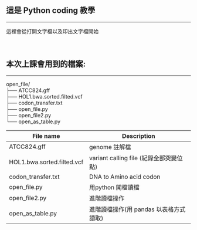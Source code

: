 ## 這是 Python coding 教學
---

這裡會從打開文字檔以及印出文字檔開始
<br><br><br>
## 本次上課會用到的檔案:

---

open_file/<br>
├── ATCC824.gff <br>
├── HOL1.bwa.sorted.filted.vcf <br>
├── codon_transfer.txt<br>
├── open_file.py<br>
├── open_file2.py<br>
└── open_as_table.py<br>

File name | Description
-|-
ATCC824.gff | genome 註解檔
HOL1.bwa.sorted.filted.vcf| variant calling file (紀錄全部突變位點)
codon_transfer.txt| DNA to Amino acid codon
open_file.py| 用python 開檔讀檔
open_file2.py| 進階讀檔操作
open_as_table.py| 進階讀檔操作(用 pandas 以表格方式讀取)
